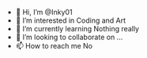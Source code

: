 - 👋 Hi, I’m @Inky01
- 👀 I’m interested in Coding and Art
- 🌱 I’m currently learning Nothing really
- 💞️ I’m looking to collaborate on ...
- 📫 How to reach me No

<!---
Inky01/Inky01 is a ✨ special ✨ repository because its `README.md` (this file) appears on your GitHub profile.
You can click the Preview link to take a look at your changes.
--->
